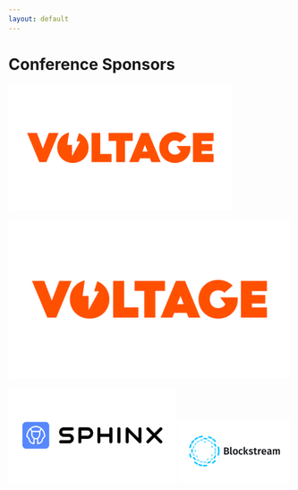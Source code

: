 ```yaml
---
layout: default
---
```




# Conference Sponsors


<a href="https://voltage.cloud/"><img width="400"  src="assets/img/sponsors/voltage-logo.png"></a>

![This is an image](assets/img/sponsors/voltage-logo.png)



<img width="300"  src="assets/img/sponsors/sphinx-logo.png">

<img width="200"  src="assets/img/sponsors/blockstream-logo.png">
